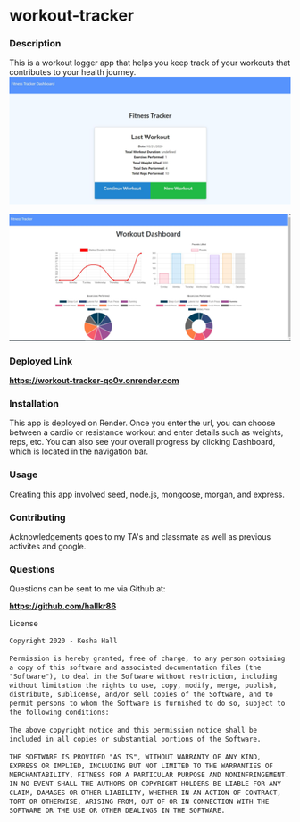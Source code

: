 # workout-tracker

### Description

This is a workout logger app that helps you keep track of your workouts that contributes to your health journey.
![fitnesstracker](./fitnesstracker.JPG)

![fitnesstracker2](./fitnesstracker2.JPG)


### Deployed Link

**https://workout-tracker-qo0v.onrender.com**


### Installation

This app is deployed on Render. Once you enter the url, you can choose between a cardio or resistance workout and enter details such as weights, reps, etc. You can also see your overall progress by clicking Dashboard, which is located in the navigation bar.

### Usage

Creating this app involved seed, node.js, mongoose, morgan, and express.

### Contributing

Acknowledgements goes to my TA's and classmate as well as previous activites and google.

### Questions

Questions can be sent to me via Github at:

**https://github.com/hallkr86**

License
```
Copyright 2020 - Kesha Hall

Permission is hereby granted, free of charge, to any person obtaining a copy of this software and associated documentation files (the "Software"), to deal in the Software without restriction, including without limitation the rights to use, copy, modify, merge, publish, distribute, sublicense, and/or sell copies of the Software, and to permit persons to whom the Software is furnished to do so, subject to the following conditions:

The above copyright notice and this permission notice shall be included in all copies or substantial portions of the Software.

THE SOFTWARE IS PROVIDED "AS IS", WITHOUT WARRANTY OF ANY KIND, EXPRESS OR IMPLIED, INCLUDING BUT NOT LIMITED TO THE WARRANTIES OF MERCHANTABILITY, FITNESS FOR A PARTICULAR PURPOSE AND NONINFRINGEMENT. IN NO EVENT SHALL THE AUTHORS OR COPYRIGHT HOLDERS BE LIABLE FOR ANY CLAIM, DAMAGES OR OTHER LIABILITY, WHETHER IN AN ACTION OF CONTRACT, TORT OR OTHERWISE, ARISING FROM, OUT OF OR IN CONNECTION WITH THE SOFTWARE OR THE USE OR OTHER DEALINGS IN THE SOFTWARE.
```